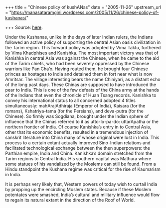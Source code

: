 +++
title = "Chinese policy of kushANas"
date = "2005-11-26"
upstream_url = "https://manasataramgini.wordpress.com/2005/11/26/chinese-policy-of-kushanas/"

+++
Source: [here](https://manasataramgini.wordpress.com/2005/11/26/chinese-policy-of-kushanas/).

Under the Kushanas, unlike in the days of later Indian rulers, the
Indians followed an active policy of supporting the central Asian oasis
civilization in the Tarim region. This forward policy was adopted by
Vima Taktu, furthered by Vima Khadphises and Kanishka. The most
important victory was that of Kanishka in central Asia was against the
Chinese, when he came to the aid of the Tarim chiefs, who had been
severely oppressed by the Chinese warriors like Pan Cha’o. Having routed
them, he brought four Chinese princes as hostages to India and detained
them in fort near what is now Amritsar. The village interesting bears
the name Chiniyari, as a distant echo of the long past days. These
Chinas are supposed to have introduced the pear to India. This is one of
the few defeats of the China army at the hands of the Indians that even
the chronicle of Huan Tsang records. Kanishka to convey his
international status to all concerned adopted 4 titles simultaneously:
mahArajAdhiraja (Emperor of India), Kaisara (for the romans),
Kshatriya-tama (for the Persians), and deva-putra (for the Chinese). So
firmly was Sogdiana, brought under the Indian sphere of influence that
the Chinas referred to it as utto-lo-pa-do: uttarApatha or the northern
frontier of India. Of course Kanishka’s entry in to Central Asia, other
that its economic benefits, resulted in a tremendous injection of
sanskrit literature into China many of whose original were lost in
India. This process to a certain extant actually improved Sino-Indian
relations and facilitated technological exchange between the then
superpowers: the Parthian empire, India and China. Kanishka’s domain
stretched from the Tarim regions to Central India. His southern capital
was Mathura where some statues of his vandalized by the Moslems can
still be found. From a Hindu standpoint the Kushana regime was critical
for the rise of Kaumarism in India.

It is perhaps very likely that, Western powers of today wish to curtail
India by propping up the encircling Moslem states. Because if these
Moslem potentates were smashed, India’s cultural and military influence
would flow to regain its natural extant in the direction of the Roof of
World.

